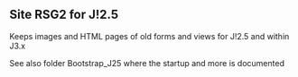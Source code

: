 
## Site RSG2 for J!2.5

Keeps images and HTML pages of old forms and views for J!2.5 and within J3.x


See also folder Bootstrap_J25 where the startup and more is documented  
